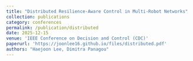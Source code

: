 ```yaml
---
title: "Distributed Resilience-Aware Control in Multi-Robot Networks"
collection: publications
category: conferences
permalink: /publication/distributed
date: 2025-12-15
venue: 'IEEE Conference on Decision and Control (CDC)'
paperurl: 'https://joonlee16.github.io/files/distributed.pdf'
authors: "Haejoon Lee, Dimitra Panagou"
---
```


